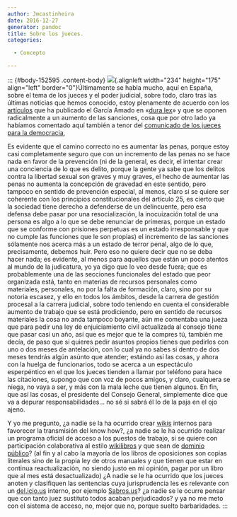 ```yaml
---
author: Jmcastinheira
date: 2016-12-27
generator: pandoc
title: Sobre los jueces.
categories:

  - Concepto

---
```




::: {#body-152595 .content-body}
![](http://www.humor12.com/data/media/13/justicia_www_humor12_com.jpg){.alignleft
width="234" height="175" align="left" border="0"}Últimamente se habla
mucho, aquí en España, sobre el tema de los jueces y el poder judicial,
sobre todo, claro tras las últimas noticias que hemos conocido, estoy
plenamente de acuerdo con los
[artículos](http://garciamado.blogspot.com/2008/03/jueces-independientes.html)
que ha publicado el García Amado en «[dura
lex](http://garciamado.blogspot.com/)» y que se oponen radicalmente a un
aumento de las sanciones, cosa que por otro lado ya habíamos comentado
aquí también a tenor del [comunicado de los jueces para la
democracia](http://entelequia.bligoo.com/content/view/140189/Los_jueces_y_el_manifiesto.html),

Es evidente que el camino correcto no es aumentar las penas, porque
estoy casi completamente seguro que con un incremento de las penas no se
hace nada en favor de la prevención (ni de la general, es decir, el
intentar crear una conciencia de lo que es delito, porque la gente ya
sabe que los delitos contra la libertad sexual son graves y muy graves,
el hecho de aumentar las penas no aumenta la concepción de gravedad en
este sentido, pero tampoco en sentido de prevención especial, al menos,
claro si se quiere ser coherente con los principios constitucionales del
artículo 25, es cierto que la sociedad tiene derecho a defenderse de un
delincuente, pero esa defensa debe pasar por una resocialización, la
inocuización total de una persona es algo a lo que se debe renunciar de
primeras, porque un estado que se conforme con prisiones perpetuas es un
estado irresponsable y que no cumple las funciones que le son propias)
el incremento de las sanciones sólamente nos acerca más a un estado de
terror penal, algo de lo que, precisamente, debemos huir. Pero eso no
quiere decir que no se deba hacer nada; es evidente, al menos para
aquellos que están un poco atentos al mundo de la judicatura, yo ya digo
que lo veo desde fuera; que es probablemente una de las secciones
funcionales del estado que peor organizada está, tanto en materias de
recursos personales como materiales, personales, no por la falta de
formación, claro, sino por su notoria escasez, y ello en todos los
ámbitos, desde la carrera de gestión procesal a la carrera judicial,
sobre todo teniendo en cuenta el considerable aumento de trabajo que se
está prodiciendo, pero en sentido de recursos materiales la cosa no anda
tampoco boyante, aún me comentaba una jueza que para pedir una ley de
enjuiciamiento civil actualizada al consejo tiene que pasar casi un año,
así que es mejor que te la compres tú, también me decía, de paso que si
quieres pedir asuntos propios tienes que pedirlos con uno o dos meses de
antelación, con lo cual ya no sabes si dentro de dos meses tendrás algún
asúnto que atender; estándo así las cosas, y ahora con la huelga de
funcionarios, todo se acerca a un espectáculo esperpéntico en el que los
jueces tienden a llamar por teléfono para hace las citaciones, supongo
que con voz de pocos amigos, y claro, cualquera se niega, no vaya a ser,
y más con la mala leche que tienen algunos. En fin, que así las cosas,
el presidente del Consejo General, simplemente dice que va a depurar
responsabilidades... no sé si sabrá él lo de la paja en el ojo ajeno.

Y yo me pregunto, ¿a nadie se la ha ocurrido crear
[wikis](http://aulablog21.wikispaces.com/Servicios+gratuitos+de+alojamientos+de+Wikis)
internos para favorecer la transmisión del know how?, ¿a nadie se le ha
ocurrido realizar un programa oficial de acceso a los puestos de
trabajo, si se quiere con participación colaborativa al estilo
[wikilibros](http://es.wikibooks.org/wiki/Portada) y que sean de
[dominio público](http://planta29.com/)? (al fin y al cabo la mayoría de
los libros de oposiciones son copias literales sino de la propia ley de
otros manuales y que tienen que estar en continua reactualización, no
siendo justo en mi opinión, pagar por un libro que al mes está
desactualizado) ¿A nadie se le ha ocurrido que los jueces anoten y
clasifiquen las sentencias cuya jurisprudencia les es relevante con un
[del.icio.us](http://es.wikipedia.org/wiki/Del.icio.us) interno, por
ejemplo [Sabros.us](http://sabros.us/)? ¿a nadie se le ocurre pensar que
con tanto juez sustituto todos acaban perjudicados? y ya no me meto con
el sistema de acceso, no, mejor que no, porque suelto barbaridades.
:::
